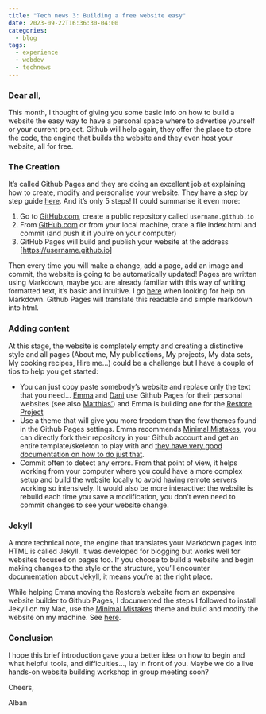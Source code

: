 ```yaml
---
title: "Tech news 3: Building a free website easy"
date: 2023-09-22T16:36:30-04:00
categories:
  - blog
tags:
  - experience
  - webdev
  - technews
---
```


### Dear all,

This month, I thought of giving you some basic info on how to build a website the easy way to have a personal space where to advertise yourself or your current project. Github will help again, they offer the place to store the code, the engine that builds the website and they even host your website, all for free.

### The Creation
It’s called Github Pages and they are doing an excellent job at explaining how to create, modify and personalise your website. They have a step by step guide [here][ghpages]. And it’s only 5 steps! If could summarise it even more:

 1. Go to [GitHub.com][ghcom], create a public repository called `username.github.io`
 2. From [GitHub.com][ghcom] or from your local machine, crate a file index.html and commit (and push it if you’re on your computer)
 3. GitHub Pages will build and publish your website at the address [https://username.github.io]

Then every time you will make a change, add a page, add an image and commit, the website is going to be automatically updated! Pages are written using Markdown, maybe you are already familiar with this way of writing formatted text, it’s basic and intuitive. I go [here][markdown] when looking for help on Markdown. Github Pages will translate this readable and simple markdown into html.

### Adding content
At this stage, the website is completely empty and creating a distinctive style and all pages (About me, My publications, My projects, My data sets, My cooking recipes, Hire me…) could be a challenge but I have a couple of tips to help you get started:

 - You can just copy paste somebody’s website and replace only the text that you need… [Emma][emma] and [Dani][dani] use Github Pages for their personal websites (see also [Matthias’][matthias]) and Emma is building one for the [Restore Project][restore] 
 - Use a theme that will give you more freedom than the few themes found in the Github Pages settings. Emma recommends [Minimal Mistakes][mm], you can directly fork their repository in your Github account and get an entire template/skeleton to play with and [they have very good documentation on how to do just that][documentation].
 - Commit often to detect any errors. From that point of view, it helps working from your computer where you could have a more complex setup and build the website locally to avoid having remote servers working so intensively. It would also be more interactive: the website is rebuild each time you save a modification, you don’t even need to commit changes to see your website change.

### Jekyll
A more technical note, the engine that translates your Markdown pages into HTML is called Jekyll. It was developed for blogging but works well for websites focused on pages too. If you choose to build a website and begin making changes to the style or the structure, you’ll encounter documentation about Jekyll, it means you’re at the right place.

While helping Emma moving the Restore’s website from an expensive website builder to Github Pages, I documented the steps I followed to install Jekyll on my Mac, use the [Minimal Mistakes][mm] theme and build and modify the website on my machine. See [here][guide].

### Conclusion
I hope this brief introduction gave you a better idea on how to begin and what helpful tools, and difficulties…, lay in front of you. Maybe we do a live hands-on website building workshop in group meeting soon?

Cheers,

Alban


[ghpages]:       https://pages.github.com/
[ghcom]:         http://github.com/
[markdown]:      https://www.markdownguide.org/basic-syntax
[emma]:          https://global-restore-project.github.io/grp_website/
[dani]:          https://github.com/danielahoss/danielahoss.github.io
[matthias]:      https://rekyt.github.io/
[restore]:       https://global-restore-project.github.io/grp_website/
[mm]:            https://mmistakes.github.io/minimal-mistakes/docs/layouts/
[documentation]: https://mmistakes.github.io/minimal-mistakes/docs/quick-start-guide/
[guide]:         https://github.com/Global-Restore-Project/grp_website/blob/master/GUIDE.md
